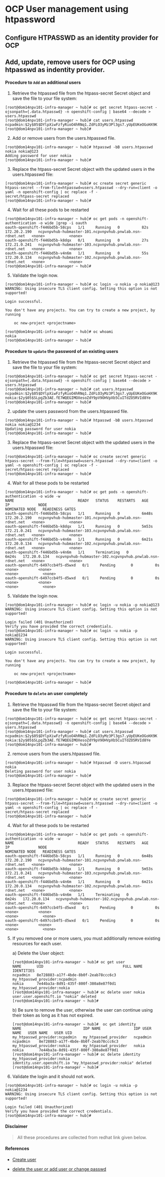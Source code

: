 # OCP User management using htpassword


## Configure HTPASSWD as an identity provider for OCP
 

## Add, update, remove users for OCP using htpasswd as indentity provider. 

#### Procedure to `Add` an additional users

1) Retrieve the htpasswd file from the htpass-secret Secret object and save the file to your file system:

```
[root@dom14npv101-infra-manager ~ hub]# oc get secret htpass-secret -ojsonpath={.data.htpasswd} -n openshift-config | base64 --decode > users.htpasswd
[root@dom14npv101-infra-manager ~ hub]# cat users.htpasswd
ncpadmin:$2y$05$DYlpXiwFzfyRioO4hRNq1.ZdFLO3yMz3Pl3gs7.yUpEUKeOGoHX9K
[root@dom14npv101-infra-manager ~ hub]# 
```
2) Add or remove users from the users.htpasswd file.

```
[root@dom14npv101-infra-manager ~ hub]# htpasswd -bB users.htpasswd nokia nokia@123
Adding password for user nokia
[root@dom14npv101-infra-manager ~ hub]# 
```

3) Replace the htpass-secret Secret object with the updated users in the users.htpasswd file:

```
[root@dom14npv101-infra-manager ~ hub]# oc create secret generic htpass-secret --from-file=htpasswd=users.htpasswd --dry-run=client -o yaml -n openshift-config | oc replace -f -
secret/htpass-secret replaced
[root@dom14npv101-infra-manager ~ hub]# 
```

4) Wait for all these pods to be restarted 

```
[root@dom14npv101-infra-manager ~ hub]# oc get pods -n openshift-authentication -o wide |grep -i oauth
oauth-openshift-f446bd5b-58cps   1/1     Running   0          82s   172.20.2.190   ncpvnpvhub-hubmaster-101.ncpvnpvhub.pnwlab.nsn-rdnet.net   <none>           <none>
oauth-openshift-f446bd5b-k8dqx   0/1     Running   0          27s   172.21.0.241   ncpvnpvhub-hubmaster-103.ncpvnpvhub.pnwlab.nsn-rdnet.net   <none>           <none>
oauth-openshift-f446bd5b-v4n6m   1/1     Running   0          55s   172.20.0.134   ncpvnpvhub-hubmaster-102.ncpvnpvhub.pnwlab.nsn-rdnet.net   <none>           <none>
[root@dom14npv101-infra-manager ~ hub]# 
```

5) Validate the login now. 

```
[root@dom14npv101-infra-manager ~ hub]# oc login -u nokia -p nokia@123
WARNING: Using insecure TLS client config. Setting this option is not supported!

Login successful.

You don't have any projects. You can try to create a new project, by running

    oc new-project <projectname>

[root@dom14npv101-infra-manager ~ hub]# oc whoami
nokia
[root@dom14npv101-infra-manager ~ hub]# 

```



#### Procedure to `update` the password of an existing users


1) Retrieve the htpasswd file from the htpass-secret Secret object and save the file to your file system:

```
[root@dom14npv101-infra-manager ~ hub]# oc get secret htpass-secret -ojsonpath={.data.htpasswd} -n openshift-config | base64 --decode > users.htpasswd
[root@dom14npv101-infra-manager ~ hub]# cat users.htpasswd
ncpadmin:$2y$05$DYlpXiwFzfyRioO4hRNq1.ZdFLO3yMz3Pl3gs7.yUpEUKeOGoHX9K
nokia:$2y$05$SLpgZb3AE.fE7WQEGIMOXesoZdY9pV9OHVpXb5CuITdZO5RVId8Ye
[root@dom14npv101-infra-manager ~ hub]# 
```

2) update the users password from the users.htpasswd file.

```
[root@dom14npv101-infra-manager ~ hub]# htpasswd -bB users.htpasswd nokia nokia@1234
Updating password for user nokia
[root@dom14npv101-infra-manager ~ hub]# 
```

3) Replace the htpass-secret Secret object with the updated users in the users.htpasswd file:

```
[root@dom14npv101-infra-manager ~ hub]# oc create secret generic htpass-secret --from-file=htpasswd=users.htpasswd --dry-run=client -o yaml -n openshift-config | oc replace -f -
secret/htpass-secret replaced
[root@dom14npv101-infra-manager ~ hub]# 
```

4) Wait for all these pods to be restarted 

```
[root@dom14npv101-infra-manager ~ hub]# oc get pods -n openshift-authentication -o wide -w
NAME                             READY   STATUS    RESTARTS   AGE     IP             NODE                                                       NOMINATED NODE   READINESS GATES
oauth-openshift-f446bd5b-58cps   1/1     Running   0          6m48s   172.20.2.190   ncpvnpvhub-hubmaster-101.ncpvnpvhub.pnwlab.nsn-rdnet.net   <none>           <none>
oauth-openshift-f446bd5b-k8dqx   1/1     Running   0          5m53s   172.21.0.241   ncpvnpvhub-hubmaster-103.ncpvnpvhub.pnwlab.nsn-rdnet.net   <none>           <none>
oauth-openshift-f446bd5b-v4n6m   1/1     Running   0          6m21s   172.20.0.134   ncpvnpvhub-hubmaster-102.ncpvnpvhub.pnwlab.nsn-rdnet.net   <none>           <none>
oauth-openshift-f446bd5b-v4n6m   1/1     Terminating   0          6m24s   172.20.0.134   ncpvnpvhub-hubmaster-102.ncpvnpvhub.pnwlab.nsn-rdnet.net   <none>           <none>
oauth-openshift-6497ccb4f5-d5wxd   0/1     Pending       0          0s      <none>         <none>                                                     <none>           <none>
oauth-openshift-6497ccb4f5-d5wxd   0/1     Pending       0          0s      <none>         <none>                                                     <none>           <none>

```

5) Validate the login now. 

```
[root@dom14npv101-infra-manager ~ hub]# oc login -u nokia -p nokia@123
WARNING: Using insecure TLS client config. Setting this option is not supported!

Login failed (401 Unauthorized)
Verify you have provided the correct credentials.
[root@dom14npv101-infra-manager ~ hub]# oc login -u nokia -p nokia@1234
WARNING: Using insecure TLS client config. Setting this option is not supported!

Login successful.

You don't have any projects. You can try to create a new project, by running

    oc new-project <projectname>

[root@dom14npv101-infra-manager ~ hub]# 

```


#### Procedure to `delete` an user completely


1) Retrieve the htpasswd file from the htpass-secret Secret object and save the file to your file system:

```
[root@dom14npv101-infra-manager ~ hub]# oc get secret htpass-secret -ojsonpath={.data.htpasswd} -n openshift-config | base64 --decode > users.htpasswd
[root@dom14npv101-infra-manager ~ hub]# cat users.htpasswd
ncpadmin:$2y$05$DYlpXiwFzfyRioO4hRNq1.ZdFLO3yMz3Pl3gs7.yUpEUKeOGoHX9K
nokia:$2y$05$SLpgZb3AE.fE7WQEGIMOXesoZdY9pV9OHVpXb5CuITdZO5RVId8Ye
[root@dom14npv101-infra-manager ~ hub]# 
```

2) remove users from the users.htpasswd file.

```
[root@dom14npv101-infra-manager ~ hub]# htpasswd -D users.htpasswd nokia
Deleting password for user nokia
[root@dom14npv101-infra-manager ~ hub]#
```

3) Replace the htpass-secret Secret object with the updated users in the users.htpasswd file:

```
[root@dom14npv101-infra-manager ~ hub]# oc create secret generic htpass-secret --from-file=htpasswd=users.htpasswd --dry-run=client -o yaml -n openshift-config | oc replace -f -
secret/htpass-secret replaced
[root@dom14npv101-infra-manager ~ hub]# 
```

4) Wait for all these pods to be restarted 

```
[root@dom14npv101-infra-manager ~ hub]# oc get pods -n openshift-authentication -o wide -w
NAME                             READY   STATUS    RESTARTS   AGE     IP             NODE                                                       NOMINATED NODE   READINESS GATES
oauth-openshift-f446bd5b-58cps   1/1     Running   0          6m48s   172.20.2.190   ncpvnpvhub-hubmaster-101.ncpvnpvhub.pnwlab.nsn-rdnet.net   <none>           <none>
oauth-openshift-f446bd5b-k8dqx   1/1     Running   0          5m53s   172.21.0.241   ncpvnpvhub-hubmaster-103.ncpvnpvhub.pnwlab.nsn-rdnet.net   <none>           <none>
oauth-openshift-f446bd5b-v4n6m   1/1     Running   0          6m21s   172.20.0.134   ncpvnpvhub-hubmaster-102.ncpvnpvhub.pnwlab.nsn-rdnet.net   <none>           <none>
oauth-openshift-f446bd5b-v4n6m   1/1     Terminating   0          6m24s   172.20.0.134   ncpvnpvhub-hubmaster-102.ncpvnpvhub.pnwlab.nsn-rdnet.net   <none>           <none>
oauth-openshift-6497ccb4f5-d5wxd   0/1     Pending       0          0s      <none>         <none>                                                     <none>           <none>
oauth-openshift-6497ccb4f5-d5wxd   0/1     Pending       0          0s      <none>         <none>                                                     <none>           <none>

```

5) If you removed one or more users, you must additionally remove existing resources for each user.

    a) Delete the User object:

    ```
    [root@dom14npv101-infra-manager ~ hub]# oc get user 
    NAME       UID                                    FULL NAME   IDENTITIES
    ncpadmin   8e728883-a17f-4bde-8b0f-2eab78ccc6c3               my_htpasswd_provider:ncpadmin
    nokia      7e44ba3a-8d91-435f-800f-380a8e87f0d1               my_htpasswd_provider:nokia
    [root@dom14npv101-infra-manager ~ hub]# oc delete user nokia 
    user.user.openshift.io "nokia" deleted
    [root@dom14npv101-infra-manager ~ hub]# 

    ```
    b) Be sure to remove the user, otherwise the user can continue using their token as long as it has not expired.

    ```
    [root@dom14npv101-infra-manager ~ hub]#  oc get identity 
    NAME                            IDP NAME               IDP USER NAME   USER NAME   USER UID
    my_htpasswd_provider:ncpadmin   my_htpasswd_provider   ncpadmin        ncpadmin    8e728883-a17f-4bde-8b0f-2eab78ccc6c3
    my_htpasswd_provider:nokia      my_htpasswd_provider   nokia           nokia       7e44ba3a-8d91-435f-800f-380a8e87f0d1
    [root@dom14npv101-infra-manager ~ hub]# oc delete identity my_htpasswd_provider:nokia  
    identity.user.openshift.io "my_htpasswd_provider:nokia" deleted
    [root@dom14npv101-infra-manager ~ hub]# 
    ```

5) Validate the login and it should not work. 

```
[root@dom14npv101-infra-manager ~ hub]# oc login -u nokia -p nokia@1234
WARNING: Using insecure TLS client config. Setting this option is not supported!

Login failed (401 Unauthorized)
Verify you have provided the correct credentials.
[root@dom14npv101-infra-manager ~ hub]# 

```

#### Disclaimer 

> All these procedures are collected from redhat link given below. 

#### References

* [Create user ](https://docs.redhat.com/en/documentation/openshift_container_platform/4.10/html/authentication_and_authorization/configuring-identity-providers#identity-provider-htpasswd-update-users_configuring-htpasswd-identity-provider)


* [delete the user or add user or change passwd](https://access.redhat.com/solutions/4039941#:~:text=Prerequisites,Example%20output:)
